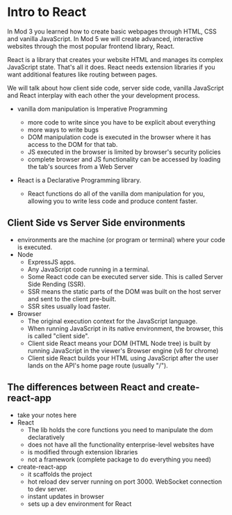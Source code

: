 # Intro to React

In Mod 3 you learned how to create basic webpages through HTML, CSS and vanilla JavaScript. In Mod 5 we will create advanced, interactive websites through the most popular frontend library, React.

React is a library that creates your website HTML and manages its complex JavaScript state. That's all it does. React needs extension libraries if you want additional features like routing between pages.

We will talk about how client side code, server side code, vanilla JavaScript and React interplay with each other the your development process.

- vanilla dom manipulation is Imperative Programming
  - more code to write since you have to be explicit about everything
  - more ways to write bugs
  - DOM manipulation code is executed in the browser where it has access to the DOM for that tab. 
  - JS executed in the browser is limited by browser's security policies
  - complete browser and JS functionality can be accessed by loading the tab's sources from a Web Server

- React is a Declarative Programming library.
  - React functions do all of the vanilla dom manipulation for you, allowing you to write less code and produce content faster.
## Client Side vs Server Side environments
- environments are the machine (or program or terminal) where your code is executed.
- Node
  - ExpressJS apps.
  - Any JavaScript code running in a terminal.
  - Some React code can be executed server side. This is called Server Side Rending (SSR). 
  - SSR means the static parts of the DOM was built on the host server and sent to the client pre-built. 
  - SSR sites usually load faster.
- Browser
  - The original execution context for the JavaScript language.
  - When running JavaScript in its native environment, the browser, this is called "client side".
  - Client side React means your DOM (HTML Node tree) is built by running JavaScript in the viewer's Browser engine (v8 for chrome)
  - Client side React builds your HTML using JavaScript after the user lands on the API's home page route (usually "/").

## The differences between React and create-react-app
- take your notes here
- React
  - The lib holds the core functions you need to manipulate the dom declaratively
  - does not have all the functionality enterprise-level websites have
  - is modified through extension libraries
  - not a framework (complete package to do everything you need)
- create-react-app
  - it scaffolds the project
  - hot reload dev server running on port 3000. WebSocket connection to dev server.
  - instant updates in browser
  - sets up a dev environment for React
